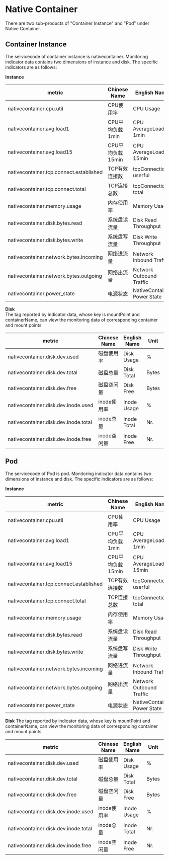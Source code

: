 # Native Container 
There are two sub-products of "Container Instance" and "Pod" under Native Container.
## Container Instance
The servicecode of container instance is nativecontainer. Monitoring indicator data contains two dimensions of instance and disk. The specific indicators are as follows:

**Instance**  

metric | Chinese Name | English Name | Unit | Description
---|--- |--- |---|---
nativecontainer.cpu.util | CPU使用率|CPU Usage| % |
nativecontainer.avg.load1 | CPU平均负载1min | CPU AverageLoad 1min | None |
nativecontainer.avg.load15| CPU平均负载15min | CPU AverageLoad 15min | None | 
nativecontainer.tcp.connect.established | TCP有效连接数 | tcpConnection userful | Nr.|
nativecontainer.tcp.connect.total | TCP连接总数 | tcpConnection total | Nr.| 
nativecontainer.memory.usage | 内存使用率 | Memory Usage | % |
nativecontainer.disk.bytes.read | 系统盘读流量 | Disk Read Throughput | Bps| 
nativecontainer.disk.bytes.write |系统盘写流量 | Disk Write Throughput| Bps| 
nativecontainer.network.bytes.incoming |网络进流量 | Network Inbound Traffic | bps | 
nativecontainer.network.bytes.outgoing |网络出流量 | Network Outbound Traffic| bps | 
nativecontainer.power_state | 电源状态 | NativeContainer Power State | None|


**Disk**  
The tag reported by indicator data, whose key is mountPoint and containerName, can view the monitoring data of corresponding container and mount points  

metric | Chinese Name | English Name | Unit | Description
---|--- |--- |---|---
nativecontainer.disk.dev.used |磁盘使用率 | Disk Usage | % | 
nativecontainer.disk.dev.total|磁盘总量  | Disk Total | Bytes| 
nativecontainer.disk.dev.free |磁盘空闲量 | Disk Free | Bytes| 
nativecontainer.disk.dev.inode.used | inode使用率 | Inode Usage | % | 
nativecontainer.disk.dev.inode.total | inode总量 | Inode Total | Nr. | 
nativecontainer.disk.dev.inode.free | inode空闲量| Inode Free | Nr.| 


## Pod
The servicecode of Pod is pod. Monitoring indicator data contains two dimensions of instance and disk. The specific indicators are as follows:

**Instance**  

metric | Chinese Name | English Name | Unit | Description
---|--- |--- |---|---
nativecontainer.cpu.util | CPU使用率|CPU Usage| % |
nativecontainer.avg.load1 | CPU平均负载1min | CPU AverageLoad 1min | None |
nativecontainer.avg.load15| CPU平均负载15min | CPU AverageLoad 15min | None | 
nativecontainer.tcp.connect.established | TCP有效连接数 | tcpConnection userful | Nr.|
nativecontainer.tcp.connect.total | TCP连接总数 | tcpConnection total | Nr.| 
nativecontainer.memory.usage | 内存使用率 | Memory Usage | % |
nativecontainer.disk.bytes.read | 系统盘读流量 | Disk Read Throughput | Bps| 
nativecontainer.disk.bytes.write |系统盘写流量 | Disk Write Throughput| Bps| 
nativecontainer.network.bytes.incoming |网络进流量 | Network Inbound Traffic | bps | 
nativecontainer.network.bytes.outgoing |网络出流量 | Network Outbound Traffic| bps | 
nativecontainer.power_state | 电源状态 | NativeContainer Power State | None|

**Disk** 
The tag reported by indicator data, whose key is mountPoint and containerName, can view the monitoring data of corresponding container and mount points  

metric | Chinese Name | English Name | Unit | Description
---|--- |--- |---|---
nativecontainer.disk.dev.used |磁盘使用率 | Disk Usage | % | 
nativecontainer.disk.dev.total|磁盘总量  | Disk Total | Bytes| 
nativecontainer.disk.dev.free |磁盘空闲量 | Disk Free | Bytes| 
nativecontainer.disk.dev.inode.used | inode使用率 | Inode Usage | % | 
nativecontainer.disk.dev.inode.total | inode总量 | Inode Total | Nr. | 
nativecontainer.disk.dev.inode.free | inode空闲量| Inode Free | Nr.| 
